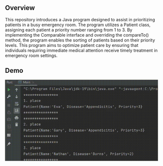 ## Overview
This repository introduces a Java program designed to assist in prioritizing patients in a busy emergency room. The program utilizes a Patient class, assigning each patient a priority number ranging from 1 to 3. By implementing the Comparable<Patient> interface and overriding the compareTo() method, the program enables the sorting of patients based on their priority levels. This program aims to optimize patient care by ensuring that individuals requiring immediate medical attention receive timely treatment in emergency room settings.

## Demo
<img src="https://github.com/TunahanBoyaci/HospitalPriorityQueueApp/blob/main/16.07.2023_21.55.58_REC.gif">
